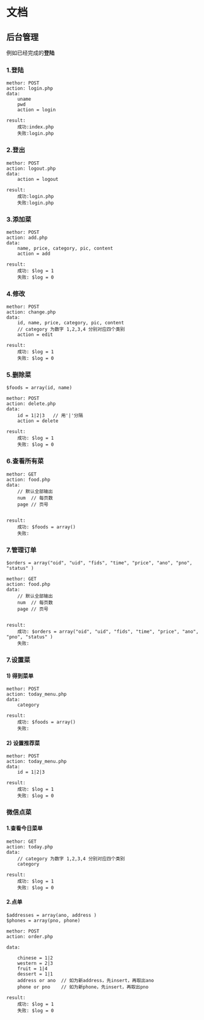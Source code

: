 文档
====

## 后台管理

例如已经完成的**登陆**

### 1.登陆

	methor: POST
	action: login.php
	data:
		uname 
		pwd
		action = login

	result:
		成功:index.php
		失败:login.php


### 2.登出

	methor: POST
	action: logout.php
	data:
		action = logout

	result:
		成功:login.php
		失败:login.php

### 3.添加菜

	methor: POST
	action: add.php
	data:
		name, price, category, pic, content
		action = add

	result:
		成功: $log = 1
		失败: $log = 0

### 4.修改

	methor: POST
	action: change.php
	data:
		id, name, price, category, pic, content
		// category 为数字 1,2,3,4 分别对应四个类别
		action = edit

	result:
		成功: $log = 1
		失败: $log = 0

### 5.删除菜

	$foods = array(id, name)

	methor: POST
	action: delete.php
	data:
		id = 1|2|3   // 用'|'分隔
		action = delete

	result:
		成功: $log = 1
		失败: $log = 0

### 6.查看所有菜

	methor: GET
	action: food.php
	data:
		// 默认全部输出
		num  // 每页数
		page // 页号


	result:
		成功: $foods = array()
		失败: 

### 7.管理订单

	$orders = array("oid", "uid", "fids", "time", "price", "ano", "pno", "status" )

	methor: GET
	action: food.php
	data:
		// 默认全部输出
		num  // 每页数
		page // 页号


	result:
		成功: $orders = array("oid", "uid", "fids", "time", "price", "ano", "pno", "status" )
		失败: 



### 7.设置菜
#### 1) 得到菜单

	methor: POST
	action: today_menu.php
	data:
		category

	result:
		成功: $foods = array()
		失败: 

#### 2) 设置推荐菜

	methor: POST
	action: today_menu.php
	data:
		id = 1|2|3

	result:
		成功: $log = 1
		失败: $log = 0


### 微信点菜
#### 1.查看今日菜单

	methor: GET
	action: today.php
	data:
		// category 为数字 1,2,3,4 分别对应四个类别
		category

	result:
		成功: $log = 1
		失败: $log = 0


#### 2.点单

	$addresses = array(ano, address )
	$phones = array(pno, phone)

	methor: POST
	action: order.php

	data:
	
		chinese = 1|2
		western = 2|3
		fruit = 1|4
		dessert = 1|1
		address or ano  // 如为新address，先insert，再取出ano
		phone or pno	// 如为新phone，先insert，再取出pno

	result:
		成功: $log = 1
		失败: $log = 0



